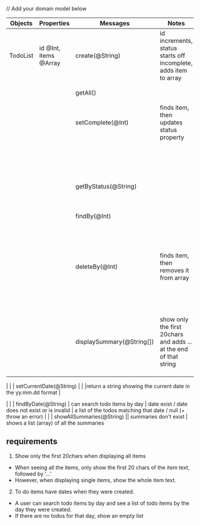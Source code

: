 // Add your domain model below

Objects | Properties | Messages | Notes | Scenario | Output | Example
------- | ---------- | -------- | ----- | -------- | ------ | -------
TodoList | id @Int, items @Array | create(@String) | id increments, status starts off incomplete, adds item to array | | todo item | `create('hello') => {id: 1, text: "hello", status: "incomplete"}`
| | | getAll() | | | all items | `showAll() => [{id: 1, text: "hello", status: "incomplete"}]`
| | | setComplete(@Int) | finds item, then updates status property | item exists | updated todo item | `setComplete(1) => {id: 1, text: "hello", status: "complete"}`
| | | | | item does not exist | thrown error | `setComplete(1) => thrown error "Item not Found"`
| | | getByStatus(@String) | | | array, filtered by property status | `getByStatus("incomplete") => [{id: 1, text: "hello", status: "incomplete"}]`
| | | findBy(@Int) | | item exists |item | `findBy(1) => {id: 1, text: "hello", status: "incomplete"}`
| | | | | item does not exist | thrown error | `findBy(1) => thrown error "Item not Found"`
| | | deleteBy(@Int) | finds item, then removes it from array | item exists | item | `deleteBy(@Int) => {id: 1, text: "hello", status: "incomplete"}`
| | | | | item does not exist | thrown error | `deleteBy(@Int) => thrown error "Item not Found"`
| | | displaySummary(@String[]) | show only the first 20chars and adds ... at the end of that string | there is only one item in the list  / there are two items or more in the list | 20 char.-long string / item.text (as a string)

| | | setCurrentDate(@String) | | |return a string showing the current date in the yy.mm.dd format |

| | | findByDate(@String) | can search todo items by day | date exist / date does not exist or is invalid | a list of the todos matching that date / null (+ throw an error)
| | | showAllSummaries(@String) || summaries don't exist | shows a list (array) of all the summaries
## requirements

1. Show only the first 20chars when displaying all items
- When seeing all the items, only show the first 20 chars of the item text, followed by '...'
- However, when displaying single items, show the whole item text.

2. To do items have dates when they were created.
- A user can search todo items by day and see a list of todo items by the day they were created.
- If there are no todos for that day, show an empty list